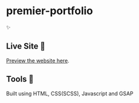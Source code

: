 # premier-portfolio

 ✨


## Live Site 🚀

[Preview the website here]((https://portfolio-lyart-eta-82.vercel.app/)).

## Tools 🔨

Built using HTML, CSS(SCSS), Javascript and GSAP
